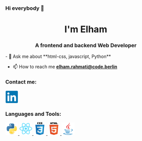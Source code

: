 ### Hi everybody 👋

<h1 align="center">I'm Elham</h1>
<h3 align="center">A frontend and backend Web Developer</h3>
- 💬 Ask me about **html-css, javascript, Python**

- 📫 How to reach me **elham.rahmati@code.berlin**

<h3 align="left">Contact me:</h3>
<p align="left">
<a href="https://www.linkedin.com/in/elham-rahmati-47500560/" target="blank"><img align="center" src="https://github.com/devicons/devicon/blob/master/icons/linkedin/linkedin-original.svg" alt="LinkedIn Logo" height="40" width="40" /></a>
</p>

<h3 align="left">Languages and Tools:</h3>
<p align="left">
  <a href="https://www.w3schools.com/python/" target="_blank" rel="noreferrer">
    <img src="https://github.com/devicons/devicon/blob/master/icons/python/python-original.svg" alt="python" width="40" height="40"/>
  </a>
  <a href="https://www.w3schools.com/python/" target="_blank" rel="noreferrer">
    <img src="https://github.com/devicons/devicon/blob/master/icons/react/react-original.svg" alt="react" width="40" height="40"/>
  </a>
  <a href="https://www.w3schools.com/css/" target="_blank" rel="noreferrer">
    <img src="https://raw.githubusercontent.com/devicons/devicon/master/icons/css3/css3-original-wordmark.svg" alt="css3" width="40" height="40"/>
  </a>
  <a href="https://www.w3.org/html/" target="_blank" rel="noreferrer">
    <img src="https://raw.githubusercontent.com/devicons/devicon/master/icons/html5/html5-original-wordmark.svg" alt="html5" width="40" height="40"/> 
  </a> 
  <a href="https://www.java.com" target="_blank" rel="noreferrer"> 
    <img src="https://raw.githubusercontent.com/devicons/devicon/master/icons/java/java-original.svg" alt="java" width="40" height="40"/> 
  </a>
</p>
